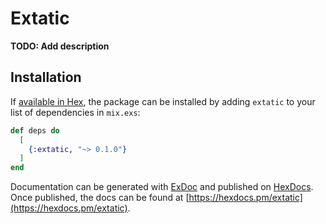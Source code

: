 # Extatic

**TODO: Add description**

## Installation

If [available in Hex](https://hex.pm/docs/publish), the package can be installed
by adding `extatic` to your list of dependencies in `mix.exs`:

```elixir
def deps do
  [
    {:extatic, "~> 0.1.0"}
  ]
end
```

Documentation can be generated with [ExDoc](https://github.com/elixir-lang/ex_doc)
and published on [HexDocs](https://hexdocs.pm). Once published, the docs can
be found at [https://hexdocs.pm/extatic](https://hexdocs.pm/extatic).

